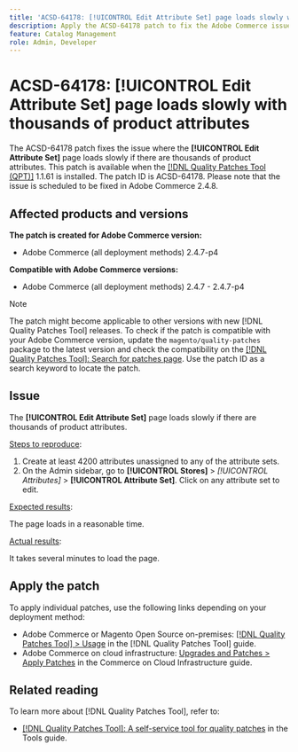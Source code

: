 ```yaml
---
title: 'ACSD-64178: [!UICONTROL Edit Attribute Set] page loads slowly with thousands of product attributes'
description: Apply the ACSD-64178 patch to fix the Adobe Commerce issue where the [!UICONTROL Edit Attribute Set] page loads slowly if there are thousands of product attributes.
feature: Catalog Management
role: Admin, Developer
---
```

# ACSD-64178: [!UICONTROL Edit Attribute Set] page loads slowly with thousands of product attributes

The ACSD-64178 patch fixes the issue where the **[!UICONTROL Edit Attribute Set]** page loads slowly if there are thousands of product attributes. This patch is available when the [[!DNL Quality Patches Tool (QPT)]](/help/tools/quality-patches-tool/quality-patches-tool-to-self-serve-quality-patches.md) 1.1.61 is installed. The patch ID is ACSD-64178. Please note that the issue is scheduled to be fixed in Adobe Commerce 2.4.8.

## Affected products and versions

**The patch is created for Adobe Commerce version:**

* Adobe Commerce (all deployment methods) 2.4.7-p4

**Compatible with Adobe Commerce versions:**

* Adobe Commerce (all deployment methods) 2.4.7 - 2.4.7-p4

>[!NOTE]
>
>The patch might become applicable to other versions with new [!DNL Quality Patches Tool] releases. To check if the patch is compatible with your Adobe Commerce version, update the `magento/quality-patches` package to the latest version and check the compatibility on the [[!DNL Quality Patches Tool]: Search for patches page](https://experienceleague.adobe.com/tools/commerce-quality-patches/index.html). Use the patch ID as a search keyword to locate the patch.

## Issue

The **[!UICONTROL Edit Attribute Set]** page loads slowly if there are thousands of product attributes.

<u>Steps to reproduce</u>:

1. Create at least 4200 attributes unassigned to any of the attribute sets.
1. On the Admin sidebar, go to **[!UICONTROL Stores]** > *[!UICONTROL Attributes]* > **[!UICONTROL Attribute Set]**. Click on any attribute set to edit.

<u>Expected results</u>: 

The page loads in a reasonable time.

<u>Actual results</u>:

It takes several minutes to load the page.

## Apply the patch

To apply individual patches, use the following links depending on your deployment method:

* Adobe Commerce or Magento Open Source on-premises: [[!DNL Quality Patches Tool] > Usage](/help/tools/quality-patches-tool/usage.md) in the [!DNL Quality Patches Tool] guide.
* Adobe Commerce on cloud infrastructure: [Upgrades and Patches > Apply Patches](https://experienceleague.adobe.com/docs/commerce-cloud-service/user-guide/develop/upgrade/apply-patches.html) in the Commerce on Cloud Infrastructure guide.


## Related reading

To learn more about [!DNL Quality Patches Tool], refer to:

* [[!DNL Quality Patches Tool]: A self-service tool for quality patches](/help/tools/quality-patches-tool/quality-patches-tool-to-self-serve-quality-patches.md) in the Tools guide.
